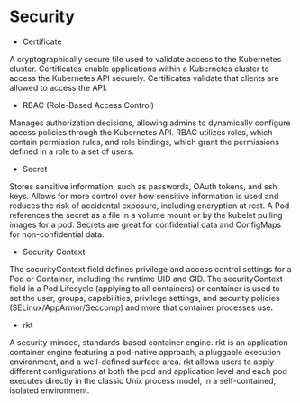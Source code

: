# Security

- Certificate

A cryptographically secure file used to validate access to the Kubernetes
cluster. Certificates enable applications within a Kubernetes cluster to access
the Kubernetes API securely. Certificates validate that clients are allowed to
access the API.

- RBAC (Role-Based Access Control)

Manages authorization decisions, allowing admins to dynamically configure access
policies through the Kubernetes API. RBAC utilizes roles, which contain
permission rules, and role bindings, which grant the permissions defined in a
role to a set of users.

- Secret

Stores sensitive information, such as passwords, OAuth tokens, and ssh keys.
Allows for more control over how sensitive information is used and reduces the
risk of accidental exposure, including encryption at rest. A Pod references the
secret as a file in a volume mount or by the kubelet pulling images for a pod.
Secrets are great for confidential data and ConfigMaps for non-confidential
data.

- Security Context

The securityContext field defines privilege and access control settings for a
Pod or Container, including the runtime UID and GID. The securityContext field
in a Pod Lifecycle (applying to all containers) or container is used to set the
user, groups, capabilities, privilege settings, and security policies
(SELinux/AppArmor/Seccomp) and more that container processes use.

- rkt

A security-minded, standards-based container engine. rkt is an application
container engine featuring a pod-native approach, a pluggable execution
environment, and a well-defined surface area. rkt allows users to apply
different configurations at both the pod and application level and each pod
executes directly in the classic Unix process model, in a self-contained,
isolated environment.

